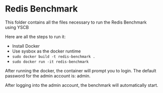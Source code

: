 # Redis Benchmark

This folder contains all the files necessary to run the Redis Benchmark using YSCB

Here are all the steps to run it:
- Install Docker
- Use sysbox as the docker runtime
- ```sudo docker build -t redis-benchmark .```
- ```sudo docker run -it redis-benchmark```

After running the docker, the container will prompt you to login. The default password for the admin account is: admin.

After logging into the admin account, the benchmark will automatically start.
